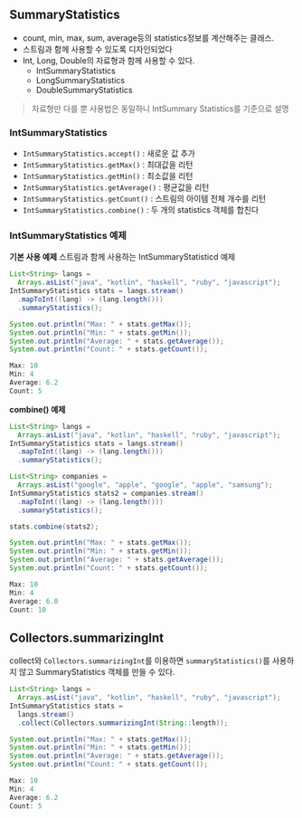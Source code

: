 ## SummaryStatistics

- count, min, max, sum, average등의 statistics정보를 계산해주는 클래스.
- 스트림과 함께 사용할 수 있도록 디자인되었다
- Int, Long, Double의 자료형과 함께 사용할 수 있다.
  - IntSummaryStatistics
  - LongSummaryStatistics
  - DoubleSummaryStatistics

> 자료형만 다를 뿐 사용법은 동일하니 IntSummary Statistics를 기준으로 설명

### IntSummaryStatistics

- `IntSummaryStatistics.accept()` : 새로운 값 추가
- `IntSummaryStatistics.getMax()` : 최대값을 리턴
- `IntSummaryStatistics.getMin()` : 최소값을 리턴
- `IntSummaryStatistics.getAverage()` : 평균값을 리턴
- `IntSummaryStatistics.getCount()` : 스트림의 아이템 전체 개수를 리턴
- `IntSummaryStatistics.combine()` :  두 개의 statistics 객체를 합친다



### IntSummaryStatistics 예제

**기본 사용 예제**
스트림과 함께 사용하는 IntSummaryStatisticd 예제

```java
List<String> langs =
  Arrays.asList("java", "kotlin", "haskell", "ruby", "javascript");
IntSummaryStatistics stats = langs.stream()
  .mapToInt((lang) -> (lang.length()))
  .summaryStatistics();

System.out.println("Max: " + stats.getMax());
System.out.println("Min: " + stats.getMin());
System.out.println("Average: " + stats.getAverage());
System.out.println("Count: " + stats.getCount());
```

```java
Max: 10
Min: 4
Average: 6.2
Count: 5
```



**combine() 예제**

```java
List<String> langs =
  Arrays.asList("java", "kotlin", "haskell", "ruby", "javascript");
IntSummaryStatistics stats = langs.stream()
  .mapToInt((lang) -> (lang.length()))
  .summaryStatistics();

List<String> companies =
  Arrays.asList("google", "apple", "google", "apple", "samsung");
IntSummaryStatistics stats2 = companies.stream()
  .mapToInt((lang) -> (lang.length()))
  .summaryStatistics();

stats.combine(stats2);

System.out.println("Max: " + stats.getMax());
System.out.println("Min: " + stats.getMin());
System.out.println("Average: " + stats.getAverage());
System.out.println("Count: " + stats.getCount());
```

```java
Max: 10
Min: 4
Average: 6.0
Count: 10
```



## Collectors.summarizingInt

collect와 `Collectors.summarizingInt`를 이용하면 `summaryStatistics()`를 사용하지 않고 SummaryStatistics 객체를 만들 수 있다.

```java
List<String> langs =
  Arrays.asList("java", "kotlin", "haskell", "ruby", "javascript");
IntSummaryStatistics stats =
  langs.stream()
  .collect(Collectors.summarizingInt(String::length));

System.out.println("Max: " + stats.getMax());
System.out.println("Min: " + stats.getMin());
System.out.println("Average: " + stats.getAverage());
System.out.println("Count: " + stats.getCount());
```

```java
Max: 10
Min: 4
Average: 6.2
Count: 5
```

